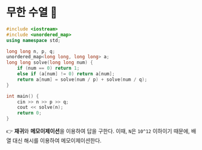 # 무한 수열 🥇

```cpp
#include <iostream>
#include <unordered_map>
using namespace std;

long long n, p, q;
unordered_map<long long, long long> a;
long long solve(long long num) {
    if (num == 0) return 1;
    else if (a[num] != 0) return a[num];
    return a[num] = solve(num / p) + solve(num / q);
}

int main() {
    cin >> n >> p >> q;
    cout << solve(n);
    return 0;
}
```

👉 **재귀**와 **메모이제이션**을 이용하여 답을 구한다. 이때, `N`은 `10^12` 이하이기 때문에, 배열 대신 해시를 이용하여 메모이제이션한다.
